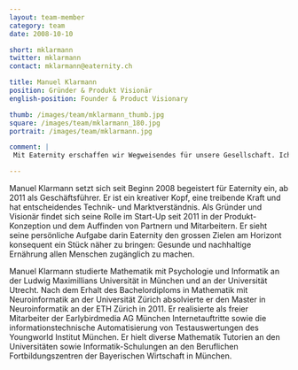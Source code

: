 ```yaml
---
layout: team-member
category: team
date: 2008-10-10

short: mklarmann
twitter: mklarmann
contact: mklarmann@eaternity.ch

title: Manuel Klarmann
position: Gründer & Produkt Visionär
english-position: Founder & Product Visionary

thumb: /images/team/mklarmann_thumb.jpg
square: /images/team/mklarmann_180.jpg
portrait: /images/team/mklarmann.jpg

comment: |
 Mit Eaternity erschaffen wir Wegweisendes für unsere Gesellschaft. Ich habe Freude daran Menschen dafür zu begeistern mitzuwirken - damit wir in Zukunft gemeinsam auf unseren Erfolg zurückschauen können. Bei Eaternity habe ich das gute Gefühl meine Fähigkeiten dort einzubringen, wo durch sie am meisten Wert entsteht. 

---
```


Manuel Klarmann setzt sich seit Beginn 2008 begeistert für Eaternity ein, ab 2011 als Geschäftsführer. Er ist ein kreativer Kopf, eine treibende Kraft und hat entscheidendes Technik- und Marktverständnis. Als Gründer und Visionär findet sich seine Rolle im Start-Up seit 2011 in der Produkt-Konzeption und dem Auffinden von Partnern und Mitarbeitern. Er sieht seine persönliche Aufgabe darin Eaternity den grossen Zielen am Horizont konsequent ein Stück näher zu bringen: Gesunde und nachhaltige Ernährung allen Menschen zugänglich zu machen.


Manuel Klarmann studierte Mathematik mit Psychologie und Informatik an der Ludwig Maximillians Universität in München und an der Universität Utrecht. Nach dem Erhalt des Bachelordiploms in Mathematik mit Neuroinformatik an der Universität Zürich absolvierte er den Master in Neuroinformatik an der ETH Zürich in 2011. Er realisierte als freier Mitarbeiter der Earlybirdmedia AG München Internetauftritte sowie die informationstechnische Automatisierung von Testauswertungen des Youngworld Institut München. Er hielt diverse Mathematik Tutorien an den Universitäten sowie Informatik-Schulungen an den Beruflichen Fortbildungszentren der Bayerischen Wirtschaft in München.

